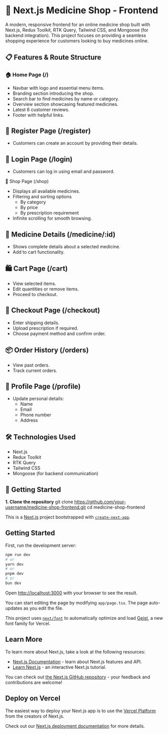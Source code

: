 # 💊 Next.js Medicine Shop - Frontend

A modern, responsive frontend for an online medicine shop built with Next.js, Redux Toolkit, RTK Query, Tailwind CSS, and Mongoose (for backend integration). This project focuses on providing a seamless shopping experience for customers looking to buy medicines online.

## 📋 Features & Route Structure
### 🏠 Home Page (/)
- Navbar with logo and essential menu items.
- Branding section introducing the shop.
- Search bar to find medicines by name or category.
- Overview section showcasing featured medicines.
- Latest 6 customer reviews.
- Footer with helpful links.

## 📝 Register Page (/register)
- Customers can create an account by providing their details.

## 🔑 Login Page (/login)
- Customers can log in using email and password.

🛒 Shop Page (/shop)
- Displays all available medicines.
- Filtering and sorting options
  - By category
  - By price
  - By prescription requirement
- Infinite scrolling for smooth browsing.

## 📄 Medicine Details (/medicine/:id)
- Shows complete details about a selected medicine.
- Add to cart functionality.

## 🛍️ Cart Page (/cart)
- View selected items.
- Edit quantities or remove items.
- Proceed to checkout.

## 🧾 Checkout Page (/checkout)
- Enter shipping details.
- Upload prescription if required.
- Choose payment method and confirm order.

## 📦 Order History (/orders)
- View past orders.
- Track current orders.

## 👤 Profile Page (/profile)
- Update personal details:
  - Name
  - Email
  - Phone number
  - Address

## 🛠️ Technologies Used
- Next.js
- Redux Toolkit
- RTK Query
- Tailwind CSS
- Mongoose (for backend communication)

## 📌 Getting Started
**1. Clone the repository**
git clone https://github.com/your-username/medicine-shop-frontend.git
cd medicine-shop-frontend

This is a [Next.js](https://nextjs.org) project bootstrapped with [`create-next-app`](https://nextjs.org/docs/app/api-reference/cli/create-next-app).

## Getting Started

First, run the development server:

```bash
npm run dev
# or
yarn dev
# or
pnpm dev
# or
bun dev
```

Open [http://localhost:3000](http://localhost:3000) with your browser to see the result.

You can start editing the page by modifying `app/page.tsx`. The page auto-updates as you edit the file.

This project uses [`next/font`](https://nextjs.org/docs/app/building-your-application/optimizing/fonts) to automatically optimize and load [Geist](https://vercel.com/font), a new font family for Vercel.

## Learn More

To learn more about Next.js, take a look at the following resources:

- [Next.js Documentation](https://nextjs.org/docs) - learn about Next.js features and API.
- [Learn Next.js](https://nextjs.org/learn) - an interactive Next.js tutorial.

You can check out [the Next.js GitHub repository](https://github.com/vercel/next.js) - your feedback and contributions are welcome!

## Deploy on Vercel

The easiest way to deploy your Next.js app is to use the [Vercel Platform](https://vercel.com/new?utm_medium=default-template&filter=next.js&utm_source=create-next-app&utm_campaign=create-next-app-readme) from the creators of Next.js.

Check out our [Next.js deployment documentation](https://nextjs.org/docs/app/building-your-application/deploying) for more details.
